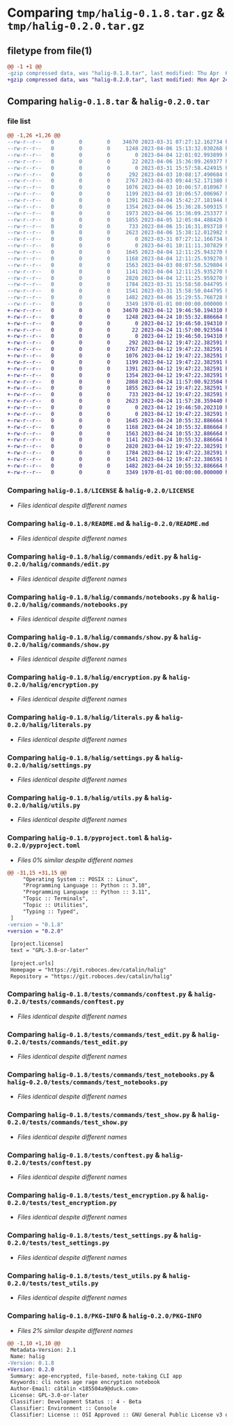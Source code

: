 # Comparing `tmp/halig-0.1.8.tar.gz` & `tmp/halig-0.2.0.tar.gz`

## filetype from file(1)

```diff
@@ -1 +1 @@
-gzip compressed data, was "halig-0.1.8.tar", last modified: Thu Apr  6 15:38:12 2023, max compression
+gzip compressed data, was "halig-0.2.0.tar", last modified: Mon Apr 24 11:57:28 2023, max compression
```

## Comparing `halig-0.1.8.tar` & `halig-0.2.0.tar`

### file list

```diff
@@ -1,26 +1,26 @@
--rw-r--r--   0        0        0    34670 2023-03-31 07:27:12.162734 halig-0.1.8/LICENSE
--rw-r--r--   0        0        0     1248 2023-04-06 15:13:32.030268 halig-0.1.8/README.md
--rw-r--r--   0        0        0        0 2023-04-04 12:01:02.993899 halig-0.1.8/halig/__init__.py
--rw-r--r--   0        0        0       22 2023-04-06 15:36:09.269377 halig-0.1.8/halig/__version__.py
--rw-r--r--   0        0        0        0 2023-03-31 15:57:58.424915 halig-0.1.8/halig/commands/__init__.py
--rw-r--r--   0        0        0      292 2023-04-03 10:08:17.490684 halig-0.1.8/halig/commands/base.py
--rw-r--r--   0        0        0     2767 2023-04-03 09:44:52.171380 halig-0.1.8/halig/commands/edit.py
--rw-r--r--   0        0        0     1076 2023-04-03 10:06:57.010967 halig-0.1.8/halig/commands/notebooks.py
--rw-r--r--   0        0        0     1199 2023-04-03 10:06:57.006967 halig-0.1.8/halig/commands/show.py
--rw-r--r--   0        0        0     1391 2023-04-04 15:42:27.181944 halig-0.1.8/halig/encryption.py
--rw-r--r--   0        0        0     1354 2023-04-06 15:36:28.509315 halig-0.1.8/halig/literals.py
--rw-r--r--   0        0        0     1973 2023-04-06 15:36:09.253377 halig-0.1.8/halig/main.py
--rw-r--r--   0        0        0     1855 2023-04-05 12:05:04.488420 halig-0.1.8/halig/settings.py
--rw-r--r--   0        0        0      733 2023-04-06 15:16:31.893718 halig-0.1.8/halig/utils.py
--rw-r--r--   0        0        0     2623 2023-04-06 15:38:12.012982 halig-0.1.8/pyproject.toml
--rw-r--r--   0        0        0        0 2023-03-31 07:27:12.166734 halig-0.1.8/tests/__init__.py
--rw-r--r--   0        0        0        0 2023-04-01 10:11:11.307829 halig-0.1.8/tests/commands/__init__.py
--rw-r--r--   0        0        0     1645 2023-04-04 12:11:25.943270 halig-0.1.8/tests/commands/conftest.py
--rw-r--r--   0        0        0     1168 2023-04-04 12:11:25.939270 halig-0.1.8/tests/commands/test_edit.py
--rw-r--r--   0        0        0     1563 2023-04-03 08:07:50.529804 halig-0.1.8/tests/commands/test_notebooks.py
--rw-r--r--   0        0        0     1141 2023-04-04 12:11:25.935270 halig-0.1.8/tests/commands/test_show.py
--rw-r--r--   0        0        0     2820 2023-04-04 12:11:25.959270 halig-0.1.8/tests/conftest.py
--rw-r--r--   0        0        0     1784 2023-03-31 15:58:50.044795 halig-0.1.8/tests/test_encryption.py
--rw-r--r--   0        0        0     1541 2023-03-31 15:58:50.044795 halig-0.1.8/tests/test_settings.py
--rw-r--r--   0        0        0     1482 2023-04-06 15:29:55.766728 halig-0.1.8/tests/test_utils.py
--rw-r--r--   0        0        0     3349 1970-01-01 00:00:00.000000 halig-0.1.8/PKG-INFO
+-rw-r--r--   0        0        0    34670 2023-04-12 19:46:50.194310 halig-0.2.0/LICENSE
+-rw-r--r--   0        0        0     1248 2023-04-24 10:55:32.886664 halig-0.2.0/README.md
+-rw-r--r--   0        0        0        0 2023-04-12 19:46:50.194310 halig-0.2.0/halig/__init__.py
+-rw-r--r--   0        0        0       22 2023-04-24 11:57:00.923504 halig-0.2.0/halig/__version__.py
+-rw-r--r--   0        0        0        0 2023-04-12 19:46:50.194310 halig-0.2.0/halig/commands/__init__.py
+-rw-r--r--   0        0        0      292 2023-04-12 19:47:22.382591 halig-0.2.0/halig/commands/base.py
+-rw-r--r--   0        0        0     2767 2023-04-12 19:47:22.382591 halig-0.2.0/halig/commands/edit.py
+-rw-r--r--   0        0        0     1076 2023-04-12 19:47:22.382591 halig-0.2.0/halig/commands/notebooks.py
+-rw-r--r--   0        0        0     1199 2023-04-12 19:47:22.382591 halig-0.2.0/halig/commands/show.py
+-rw-r--r--   0        0        0     1391 2023-04-12 19:47:22.382591 halig-0.2.0/halig/encryption.py
+-rw-r--r--   0        0        0     1354 2023-04-12 19:47:22.382591 halig-0.2.0/halig/literals.py
+-rw-r--r--   0        0        0     2868 2023-04-24 11:57:00.923504 halig-0.2.0/halig/main.py
+-rw-r--r--   0        0        0     1855 2023-04-12 19:47:22.382591 halig-0.2.0/halig/settings.py
+-rw-r--r--   0        0        0      733 2023-04-12 19:47:22.382591 halig-0.2.0/halig/utils.py
+-rw-r--r--   0        0        0     2623 2023-04-24 11:57:28.359440 halig-0.2.0/pyproject.toml
+-rw-r--r--   0        0        0        0 2023-04-12 19:46:50.202310 halig-0.2.0/tests/__init__.py
+-rw-r--r--   0        0        0        0 2023-04-12 19:47:22.382591 halig-0.2.0/tests/commands/__init__.py
+-rw-r--r--   0        0        0     1645 2023-04-24 10:55:32.886664 halig-0.2.0/tests/commands/conftest.py
+-rw-r--r--   0        0        0     1168 2023-04-24 10:55:32.886664 halig-0.2.0/tests/commands/test_edit.py
+-rw-r--r--   0        0        0     1563 2023-04-24 10:55:32.886664 halig-0.2.0/tests/commands/test_notebooks.py
+-rw-r--r--   0        0        0     1141 2023-04-24 10:55:32.886664 halig-0.2.0/tests/commands/test_show.py
+-rw-r--r--   0        0        0     2820 2023-04-12 19:47:22.382591 halig-0.2.0/tests/conftest.py
+-rw-r--r--   0        0        0     1784 2023-04-12 19:47:22.382591 halig-0.2.0/tests/test_encryption.py
+-rw-r--r--   0        0        0     1541 2023-04-12 19:47:22.386591 halig-0.2.0/tests/test_settings.py
+-rw-r--r--   0        0        0     1482 2023-04-24 10:55:32.886664 halig-0.2.0/tests/test_utils.py
+-rw-r--r--   0        0        0     3349 1970-01-01 00:00:00.000000 halig-0.2.0/PKG-INFO
```

### Comparing `halig-0.1.8/LICENSE` & `halig-0.2.0/LICENSE`

 * *Files identical despite different names*

### Comparing `halig-0.1.8/README.md` & `halig-0.2.0/README.md`

 * *Files identical despite different names*

### Comparing `halig-0.1.8/halig/commands/edit.py` & `halig-0.2.0/halig/commands/edit.py`

 * *Files identical despite different names*

### Comparing `halig-0.1.8/halig/commands/notebooks.py` & `halig-0.2.0/halig/commands/notebooks.py`

 * *Files identical despite different names*

### Comparing `halig-0.1.8/halig/commands/show.py` & `halig-0.2.0/halig/commands/show.py`

 * *Files identical despite different names*

### Comparing `halig-0.1.8/halig/encryption.py` & `halig-0.2.0/halig/encryption.py`

 * *Files identical despite different names*

### Comparing `halig-0.1.8/halig/literals.py` & `halig-0.2.0/halig/literals.py`

 * *Files identical despite different names*

### Comparing `halig-0.1.8/halig/settings.py` & `halig-0.2.0/halig/settings.py`

 * *Files identical despite different names*

### Comparing `halig-0.1.8/halig/utils.py` & `halig-0.2.0/halig/utils.py`

 * *Files identical despite different names*

### Comparing `halig-0.1.8/pyproject.toml` & `halig-0.2.0/pyproject.toml`

 * *Files 0% similar despite different names*

```diff
@@ -31,15 +31,15 @@
     "Operating System :: POSIX :: Linux",
     "Programming Language :: Python :: 3.10",
     "Programming Language :: Python :: 3.11",
     "Topic :: Terminals",
     "Topic :: Utilities",
     "Typing :: Typed",
 ]
-version = "0.1.8"
+version = "0.2.0"
 
 [project.license]
 text = "GPL-3.0-or-later"
 
 [project.urls]
 Homepage = "https://git.roboces.dev/catalin/halig"
 Repository = "https://git.roboces.dev/catalin/halig"
```

### Comparing `halig-0.1.8/tests/commands/conftest.py` & `halig-0.2.0/tests/commands/conftest.py`

 * *Files identical despite different names*

### Comparing `halig-0.1.8/tests/commands/test_edit.py` & `halig-0.2.0/tests/commands/test_edit.py`

 * *Files identical despite different names*

### Comparing `halig-0.1.8/tests/commands/test_notebooks.py` & `halig-0.2.0/tests/commands/test_notebooks.py`

 * *Files identical despite different names*

### Comparing `halig-0.1.8/tests/commands/test_show.py` & `halig-0.2.0/tests/commands/test_show.py`

 * *Files identical despite different names*

### Comparing `halig-0.1.8/tests/conftest.py` & `halig-0.2.0/tests/conftest.py`

 * *Files identical despite different names*

### Comparing `halig-0.1.8/tests/test_encryption.py` & `halig-0.2.0/tests/test_encryption.py`

 * *Files identical despite different names*

### Comparing `halig-0.1.8/tests/test_settings.py` & `halig-0.2.0/tests/test_settings.py`

 * *Files identical despite different names*

### Comparing `halig-0.1.8/tests/test_utils.py` & `halig-0.2.0/tests/test_utils.py`

 * *Files identical despite different names*

### Comparing `halig-0.1.8/PKG-INFO` & `halig-0.2.0/PKG-INFO`

 * *Files 2% similar despite different names*

```diff
@@ -1,10 +1,10 @@
 Metadata-Version: 2.1
 Name: halig
-Version: 0.1.8
+Version: 0.2.0
 Summary: age-encrypted, file-based, note-taking CLI app
 Keywords: cli notes age rage encryption notebook
 Author-Email: cătălin <185504a9@duck.com>
 License: GPL-3.0-or-later
 Classifier: Development Status :: 4 - Beta
 Classifier: Environment :: Console
 Classifier: License :: OSI Approved :: GNU General Public License v3 or later (GPLv3+)
```

